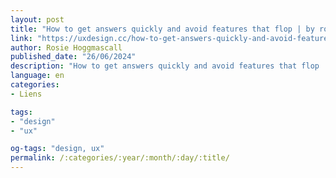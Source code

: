 ```yaml
---
layout: post
title: "How to get answers quickly and avoid features that flop | by rosie hoggmascall | jun, 2024 | ux collective"
link: "https://uxdesign.cc/how-to-get-answers-quickly-and-avoid-features-that-flop-3c7494a6a576"
author: Rosie Hoggmascall
published_date: "26/06/2024"
description: "How to get answers quickly and avoid features that flop | by Rosie Hoggmascall | Jun, 2024 | ux Collective"
language: en
categories:
- Liens

tags:
- "design"
- "ux"

og-tags: "design, ux"
permalink: /:categories/:year/:month/:day/:title/
---
```

